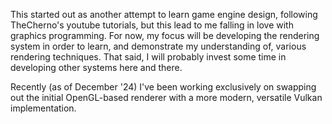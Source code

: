 This started out as another attempt to learn game engine design, following TheCherno's youtube tutorials, but this lead to me falling in love with graphics programming. For now, my focus will be developing the rendering system in order to learn, and demonstrate my understanding of, various rendering techniques. That said, I will probably invest some time in developing other systems here and there.

Recently (as of December '24) I've been working exclusively on swapping out the initial OpenGL-based renderer with a more modern, versatile Vulkan implementation.
